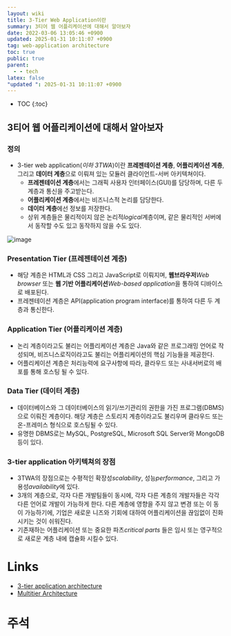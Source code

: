 ```yaml
---
layout: wiki
title: 3-Tier Web Application이란
summary: 3티어 웹 어플리케이션에 대해서 알아보자
date: 2022-03-06 13:05:46 +0900
updated: 2025-01-31 10:11:07 +0900
tag: web-application architecture
toc: true
public: true
parent:
  - - tech
latex: false
"updated ": 2025-01-31 10:11:07 +0900
---
```

* TOC
{:toc}

## 3티어 웹 어플리케이션에 대해서 알아보자
### 정의
* 3-tier web application(*이하 3TWA*)이란 **프레젠테이션 계층**, **어플리케이션 계층**, 그리고 **데이터 계층**으로 이뤄져 있는 모듈러 클라이언트-서버 아키텍쳐이다.
	* **프레젠테이션 계층**에서는 그래픽 사용자 인터페이스(GUI)를 담당하며, 다른 두 계층과 통신을 주고받는다.
	* **어플리케이션 계층**에서는 비즈니스적 논리를 담당한다.
	* **데이터 계층**에선 정보를 저장한다.
	* 상위 계층들은 물리적이지 않은 논리적*logical*계층이며, 같은 물리적인 서버에서 동작할 수도 있고 동작하지 않을 수도 있다.

![image](https://user-images.githubusercontent.com/24582045/156908954-4e1cf03f-0848-4943-9250-26035ef7a243.png)

### Presentation Tier (프레젠테이션 계층)
* 해당 계층은 HTML과 CSS 그리고 JavaScript로 이뤄지며, **웹브라우저***Web browser* 또는 **웹 기반 어플리케이션***Web-based application*을 통하여 디바이스로 배포된다.
* 프레젠테이션 계층은 API(application program interface)를 통하여 다른 두 계층과 통신한다.

### Application Tier (어플리케이션 계층)
* 논리 계층이라고도 불리는 어플리케이션 계층은 Java와 같은 프로그래밍 언어로 작성되며, 비즈니스로직이라고도 불리는 어플리케이션의 핵심 기능들을 제공한다.
* 어플리케이션 계층은 처리능력에 요구사항에 따라, 클라우드 또는 사내서버로의 배포를 통해 호스팅 될 수 있다.

### Data Tier (데이터 계층)
* 데이터베이스와 그 데이터베이스의 읽기/쓰기관리의 권한을 가진 프로그램(DBMS)으로 이뤄진 계층이다. 해당 계층은 스토리지 계층이라고도 불리우며 클라우드 또는 온-프레미스 형식으로 호스팅될 수 있다.
* 유명한 DBMS로는 MySQL, PostgreSQL, Microsoft SQL Server와 MongoDB 등이 있다.

### 3-tier application 아키텍쳐의 장점
* 3TWA의 장점으로는 수평적인 확장성*scalability*, 성능*performance*, 그리고 가용성*availability*에 있다. 
* 3개의 계층으로, 각자 다른 개발팀들이 동시에, 각자 다른 계층의 개발자들은 각각 다른 언어로 개발이 가능하게 한다. 다른 계층에 영향을 주지 않고 변경 또는 이 동이 가능하기에, 기업은 새로운 니즈와 기회에 대하여 어플리케이션을 끊임없이 진화시키는 것이 쉬워진다.
* 기존재하는 어플리케이션 또는 중요한 파츠*critical parts* 들은 임시 또는 영구적으로 새로운 계층 내에 캡슐화 시킬수 있다.

# Links
* [3-tier application architecture](https://searchsoftwarequality.techtarget.com/definition/3-tier-application)
* [Multitier Architecture](https://en.wikipedia.org/wiki/Multitier_architecture)

# 주석
